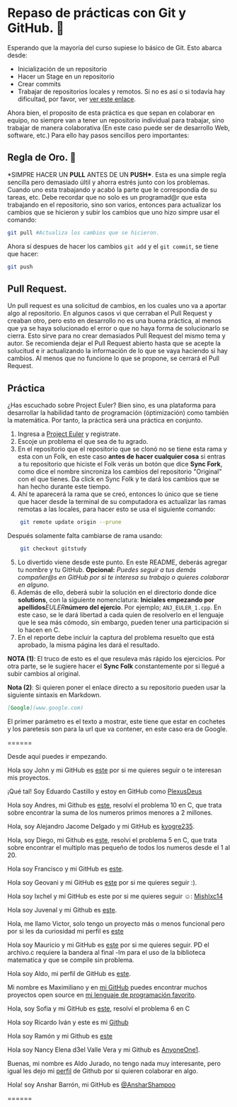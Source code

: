 # Repaso de prácticas con Git y GitHub. 📖

Esperando que la mayoría del curso supiese lo básico de Git. Esto abarca desde:

- Inicialización de un repositorio
- Hacer un Stage en un repositorio
- Crear commits
- Trabajar de repositorios locales y remotos.
  Si no es así o si todavía hay dificultad, por favor, ver [ver este enlace](https://git-scm.com/docs).

Ahora bien, el proposito de esta práctica es que sepan en colaborar en equipo, no siempre van a tener un repositorio individual para trabajar, sino trabajar de manera colaborativa (En este caso puede ser de desarrollo Web, software, etc.) Para ello hay pasos sencillos pero importantes:

## Regla de Oro. 🥇

\*SIMPRE HACER UN **PULL** ANTES DE UN **PUSH\***.
Esta es una simple regla sencilla pero demasiado últil y ahorra estrés junto con los problemas.
Cuando uno esta trabajando y acabó la parte que le correspondía de su tareas, etc. Debe recordar que no solo es un programad@r que esta trabajando en el repositorio, sino son varios, entonces para actualizar los cambios que se hicieron y subir los cambios que uno hizo simpre usar el comando:

```bash
git pull #Actualiza los cambios que se hicieron.
```

Ahora sí despues de hacer los cambios `git add` y el `git commit`, se tiene que hacer:

```bash
git push
```

## Pull Request.

Un pull request es una solicitud de cambios, en los cuales uno va a aportar algo al repositorio. En algunos casos vi que cerraban el Pull Request y creaban otro, pero esto en desarrollo no es una buena práctica, al menos que ya se haya solucionado el error o que no haya forma de solucionarlo se cierra. Esto sirve para no crear demasiados Pull Request del mismo tema y autor. Se recomienda dejar el Pull Request abierto hasta que se acepte la solucitud e ir actualizando la información de lo que se vaya haciendo si hay cambios. Al menos que no funcione lo que se propone, se cerrará el Pull Request.

## Práctica

¿Has escuchado sobre Project Euler? Bien sino, es una plataforma para desarrollar la habilidad tanto de programación (óptimización) como también la matemática.
Por tanto, la práctica será una práctica en conjunto.

1. Ingresa a [Project Euler](https://projecteuler.net/) y registrate.
2. Escoje un problema el que sea de tu agrado.
3. En el repositorio que el repositorio que se clonó no se tiene esta rama y esta con un Folk, en este caso **antes de hacer cualquier cosa** si entras a tu repositorio que hiciste el Folk verás un botón que dice **Sync Fork**, como dice el nombre sincroniza los cambios del repositorio "Original" con el que tienes. Da click en Sync Folk y te dará los cambios que se han hecho durante este tiempo.
4. Ahí te aparecerá la rama que se creó, entonces lo único que se tiene que hacer desde la terminal de su computadora es actualizar las ramas remotas a las locales, para hacer esto se usa el siguiente comando:

```bash
    git remote update origin --prune
```

Después solamente falta cambiarse de rama usando:

```bash
    git checkout gitstudy
```

5. Lo divertido viene desde este punto. En este README, deberás agregar tu nombre y tu GitHub. **Opcional:** _Puedes seguir a tus demás compañer@s en GitHub por si te interesa su trabajo o quieres colaborar en alguno_.
6. Además de ello, deberá subir la solución en el directorio donde dice **solutions**, con la siguiente nomenclatura: **Iniciales empezando por apellidos**_EULER_**número del ejercio**. Por ejemplo; `ANJ_EULER_1.cpp`. En este caso, se le dará libertad a cada quien de resolverlo en el lenguaje que le sea más cómodo, sin embargo, pueden tener una participación si lo hacen en C.
7. En el reporte debe incluir la captura del problema resuelto que está aprobado, la misma página les dará el resultado.

**NOTA (1)**: El truco de esto es el que resuleva más rápido los ejercicios. Por otra parte, se le sugiere hacer el **Sync Folk** constantemente por si llegué a subir cambios al original.

**Nota (2)**: Si quieren poner el enlace directo a su repositorio pueden usar la siguiente sintaxis en Markdown.

```markdown
[Google](www.google.com)
```

El primer parámetro es el texto a mostrar, este tiene que estar en cochetes y los paretesis son para la url que va contener, en este caso era de Google.

======

Desde aquí puedes ir empezando.

Hola soy John y mi GitHub es [este](https://github.com/JohnKun136NVCP) por si me quieres seguir o te interesan mis proyectos.

¡Qué tal! Soy Eduardo Castillo y estoy en GitHub como [PlexusDeus](https://github.com/PlexusDeus)

Hola soy Andres, mi Github es [este](https://github.com/AndresCataneo), resolví el problema 10 en C, que trata sobre encontrar la suma de los numeros primos menores a 2 millones.

Hola, soy Alejandro Jacome Delgado y mi GitHub es [kyogre235](https://github.com/kyogre235).

Hola, soy Diego, mi Github es [este](https://github.com/Sloot25), resolvi el problema 5 en C, que trata sobre encontrar el multiplo mas pequeño de todos los numeros desde el 1 al 20.

Hola soy Francisco y mi GitHub es [este](https://github.com/FranciscoMendiola).

Hola soy Geovani y mi GitHub es [este](https://github.com/GeovaniMtz) por si me quieres seguir :).

Hola soy Ixchel y mi GitHub es este por si me quieres seguir ☺: [MishIxc14](https://github.com/MishIxc14)

Hola soy Juvenal y mi Github es [este](https://github.com/JuvsProgrammer).

Hola, me llamo Victor, solo tengo un proyecto más o menos funcional pero por si les da curiosidad mi perfil es [este](https://github.com/areummon)

Hola soy Mauricio y mi GitHub es [este](https://github.com/MauComas) por si me quieres seguir.
PD el archivo.c requiere la bandera al final -lm para el uso de la biblioteca matematica y que se compile sin problema.

Hola soy Aldo, mi perfil de GitHub es [este](https://github.com/aaldoaangeles).

Mi nombre es Maximiliano y en [mi GitHub](https://github.com/m-ow) puedes encontrar muchos proyectos open source en [mi lenguaje de programación favorito](https://lean-lang.org/).

Hola, soy Sofia y mi GitHub es [este](https://github.com/Sofia279), resolví el problema 6 en C 

Hola soy Ricardo Iván y este es mi [Github](https://github.com/rickivan)

Hola soy Ramón y mi Github es [este](https://github.com/Htska)

Hola soy Nancy Elena d3el Valle Vera y mi Github es [AnyoneOne1](https://github.com/AnyoneOne1).

Buenas, mi nombre es Aldo Jurado, no tengo nada muy interesante, pero igual les dejo mi [perfil](https://github.com/aldojurado) de Github por si quieren colaborar en algo.

Hola! soy Anshar Barrón, mi GitHub es [@AnsharShampoo](https://github.com/AnsharShampoo) 

======
